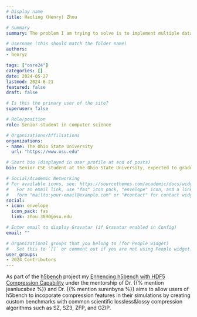 ```yaml
---
# Display name
title: Haoling (Henry) Zhou 

# Summary
summary: The problem I am trying to solve is to implement multiple data compression algorithms in h5bench core access patterns through HDF5 filters. This capability should grant users the flexibility to configure the parameters and methods of compression applied to their datasets according to their specific needs and preferences. My solution primarily involves using a user-defined HDF5 filter mechanism to implement lossless and lossy compression algorithms, such as ZFP, SZ, and cuSZ. Throughout the process, I will deliver one C source code implementing compression configuration settings, one C source code implementing lossless and lossy algorithms, a set of performance reports before and after data compression in CSV and standard output files, and a technical documentation on h5bench user manual website.

# Username (this should match the folder name)
authors:
- henryz

tags: ["osre24"]
categories: []
date: 2024-05-27
lastmod: 2024-6-21
featured: false
draft: false

# Is this the primary user of the site?
superuser: false

# Role/position
role: Senior student in computer science 

# Organizations/Affiliations
organizations:
- name: The Ohio State University 
  url: "https://www.osu.edu"

# Short bio (displayed in user profile at end of posts)
bio: Senior CSE student at the Ohio State University, expected to graduate in spring 2025.

# Social/Academic Networking
# For available icons, see: https://sourcethemes.com/academic/docs/widgets/#icons
#   For an email link, use "fas" icon pack, "envelope" icon, and a link in the
#   form "mailto:your-email@example.com" or "#contact" for contact widget.
social:
- icon: envelope
  icon_pack: fas
  link: zhou.3890@osu.edu 

# Enter email to display Gravatar (if Gravatar enabled in Config)
email: ""

# Organizational groups that you belong to (for People widget)
#   Set this to `[]` or comment out if you are not using People widget.  
user_groups:
- 2024 Contributors
---
```


As part of the [h5bench](/project/osre24/osu/h5bench) project my [Enhencing h5bench with HDF5 Compression Capability](https://summerofcode.withgoogle.com/myprojects/details/n0H28Z40) under the mentorship of Dr. {{% mention jeanlucabez %}} and Dr. {{% mention surenbyna %}} aims to allow users of h5bench to incoporate compression features in their simulations by creating custom benchmarks with common scientific lossless&lossy compression algorithms such as SZ, SZ3, ZFP, and GZIP.    

